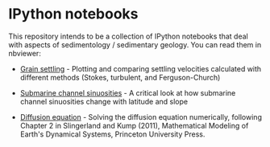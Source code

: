 IPython notebooks
=======================
This repository intends to be a collection of IPython notebooks that deal with aspects of sedimentology / sedimentary geology. You can read them in nbviewer:

- [Grain settling](http://nbviewer.org/github/zsylvester/notebooks/blob/master/grain_settling.ipynb) - Plotting and comparing settling velocities calculated with different methods (Stokes, turbulent, and Ferguson-Church)

- [Submarine channel sinuosities](http://nbviewer.org/github/zsylvester/notebooks/blob/master/channel_sinuosities.ipynb) - A critical look at how submarine channel sinuosities change with latitude and slope

- [Diffusion equation](http://nbviewer.org/github/zsylvester/notebooks/blob/master/diffusion_equation.ipynb) - Solving the diffusion equation numerically, following Chapter 2 in Slingerland and Kump (2011), Mathematical Modeling of Earth's Dynamical Systems, Princeton University Press.
